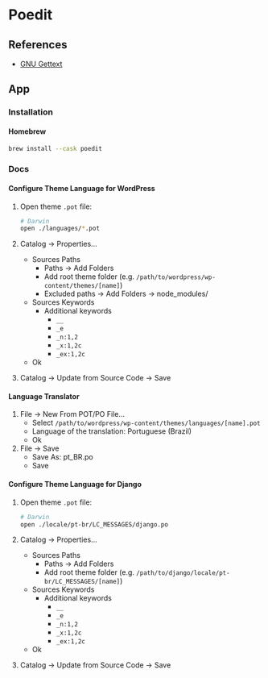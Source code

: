 # Poedit

## References

- [GNU Gettext](/gnu/gettext.md)

## App

### Installation

#### Homebrew

```sh
brew install --cask poedit
```

<!-- ###

```txt
__, _e, _n, _x, _ex, _nx, esc_attr__, esc_attr_e, esc_attr_x, esc_html__, esc_html_e, esc_html_x, _n_noop, _nx_noop, translate_nooped_plural
``` -->

### Docs

#### Configure Theme Language for WordPress

1. Open theme `.pot` file:

   ```sh
   # Darwin
   open ./languages/*.pot
   ```

2. Catalog -> Properties...
   - Sources Paths
     - Paths -> Add Folders
     - Add root theme folder (e.g. `/path/to/wordpress/wp-content/themes/[name]`)
     - Excluded paths -> Add Folders -> node_modules/
   - Sources Keywords
     - Additional keywords
       - `__`
       - `_e`
       - `_n:1,2`
       - `_x:1,2c`
       - `_ex:1,2c`
   - Ok
3. Catalog -> Update from Source Code -> Save

#### Language Translator

1. File -> New From POT/PO File...
   - Select `/path/to/wordpress/wp-content/themes/languages/[name].pot`
   - Language of the translation: Portuguese (Brazil)
   - Ok
2. File -> Save
   - Save As: pt_BR.po
   - Save

#### Configure Theme Language for Django

1. Open theme `.pot` file:

   ```sh
   # Darwin
   open ./locale/pt-br/LC_MESSAGES/django.po
   ```

2. Catalog -> Properties...
   - Sources Paths
     - Paths -> Add Folders
     - Add root theme folder (e.g. `/path/to/django/locale/pt-br/LC_MESSAGES/[name]`)
   - Sources Keywords
     - Additional keywords
       - `__`
       - `_e`
       - `_n:1,2`
       - `_x:1,2c`
       - `_ex:1,2c`
   - Ok
3. Catalog -> Update from Source Code -> Save
